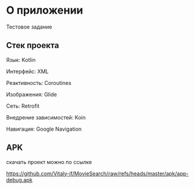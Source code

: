 # О приложении

Тестовое задание

## Стек проекта

Язык: Kotlin

Интерфейс: XML

Реактивность: Coroutines

Изображения: Glide

Сеть: Retrofit

Внедрение зависимостей: Koin

Навигация: Google Navigation

## APK

скачать проект можно по ссылке

https://github.com/Vitaly-if/MovieSearch/raw/refs/heads/master/apk/app-debug.apk